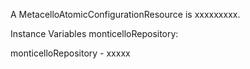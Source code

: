 A MetacelloAtomicConfigurationResource is xxxxxxxxx.Instance Variables	monticelloRepository:		<Object>monticelloRepository	- xxxxx